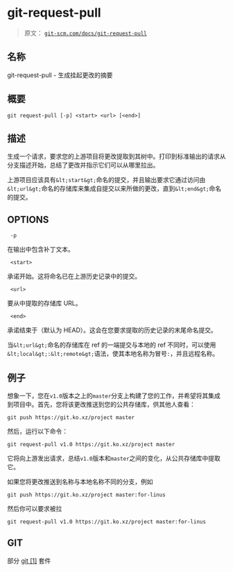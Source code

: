 # git-request-pull

> 原文： [`git-scm.com/docs/git-request-pull`](https://git-scm.com/docs/git-request-pull)

## 名称

git-request-pull - 生成挂起更改的摘要

## 概要

```
git request-pull [-p] <start> <url> [<end>]
```

## 描述

生成一个请求，要求您的上游项目将更改提取到其树中。打印到标准输出的请求从分支描述开始，总结了更改并指示它们可以从哪里拉出。

上游项目应该具有`&lt;start&gt;`命名的提交，并且输出要求它通过访问由`&lt;url&gt;`命名的存储库来集成自提交以来所做的更改，直到`&lt;end&gt;`命名的提交。

## OPTIONS

```
 -p 
```

在输出中包含补丁文本。

```
 <start> 
```

承诺开始。这将命名已在上游历史记录中的提交。

```
 <url> 
```

要从中提取的存储库 URL。

```
 <end> 
```

承诺结束于（默认为 HEAD）。这会在您要求提取的历史记录的末尾命名提交。

当`&lt;url&gt;`命名的存储库在 ref 的一端提交与本地的 ref 不同时，可以使用`&lt;local&gt;:&lt;remote&gt;`语法，使其本地名称为冒号`:`，并且远程名称。

## 例子

想象一下，您在`v1.0`版本之上的`master`分支上构建了您的工作，并希望将其集成到项目中。首先，您将该更改推送到您的公共存储库，供其他人查看：

```
git push https://git.ko.xz/project master
```

然后，运行以下命令：

```
git request-pull v1.0 https://git.ko.xz/project master
```

它将向上游发出请求，总结`v1.0`版本和`master`之间的变化，从公共存储库中提取它。

如果您将更改推送到名称与本地名称不同的分支，例如

```
git push https://git.ko.xz/project master:for-linus
```

然后你可以要求被拉

```
git request-pull v1.0 https://git.ko.xz/project master:for-linus
```

## GIT

部分 [git [1]](https://git-scm.com/docs/git) 套件